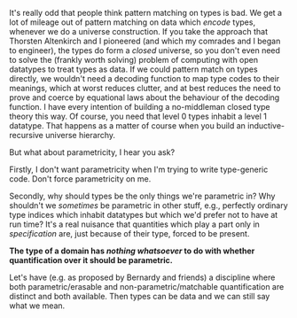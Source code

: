 It's really odd that people think pattern matching on types is bad. We get a lot of mileage out of pattern matching on data which *encode* types, whenever we do a universe construction. If you take the approach that Thorsten Altenkirch and I pioneered (and which my comrades and I began to engineer), the types do form a *closed* universe, so you don't even need to solve the (frankly worth solving) problem of computing with open datatypes to treat types as data. If we could pattern match on types directly, we wouldn't need a decoding function to map type codes to their meanings, which at worst reduces clutter, and at best reduces the need to prove and coerce by equational laws about the behaviour of the decoding function. I have every intention of building a no-middleman closed type theory this way. Of course, you need that level 0 types inhabit a level 1 datatype. That happens as a matter of course when you build an inductive-recursive universe hierarchy.

But what about parametricity, I hear you ask?

Firstly, I don't want parametricity when I'm trying to write type-generic code. Don't force parametricity on me.

Secondly, why should types be the only things we're parametric in? Why shouldn't we *sometimes* be parametric in other stuff, e.g., perfectly ordinary type indices which inhabit datatypes but which we'd prefer not to have at run time? It's a real nuisance that quantities which play a part only in *specification* are, just because of their type, forced to be present.

**The type of a domain has *nothing whatsoever* to do with whether quantification over it should be parametric.**

Let's have (e.g. as proposed by Bernardy and friends) a discipline where both parametric/erasable and non-parametric/matchable quantification are distinct and both available. Then types can be data and we can still say what we mean.
